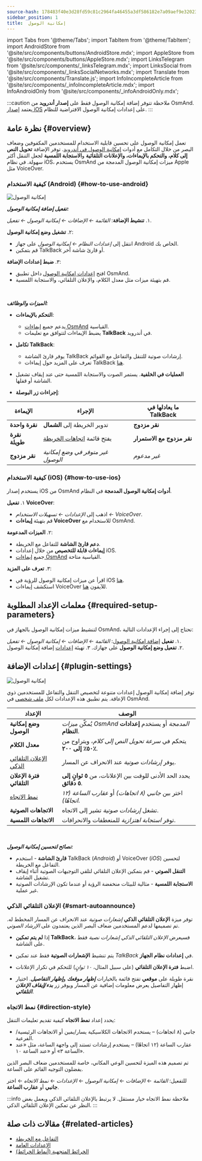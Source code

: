 ```yaml
---
source-hash: 178483f40e3d28fd59c81c2964fa46455a3df586182e7a09aef9e32023d7bd72
sidebar_position: 1
title:  إمكانية الوصول
---
```


import Tabs from '@theme/Tabs';
import TabItem from '@theme/TabItem';
import AndroidStore from '@site/src/components/buttons/AndroidStore.mdx';
import AppleStore from '@site/src/components/buttons/AppleStore.mdx';
import LinksTelegram from '@site/src/components/_linksTelegram.mdx';
import LinksSocial from '@site/src/components/_linksSocialNetworks.mdx';
import Translate from '@site/src/components/Translate.js';
import InfoIncompleteArticle from '@site/src/components/_infoIncompleteArticle.mdx';
import InfoAndroidOnly from '@site/src/components/_infoAndroidOnly.mdx';

:::caution ملاحظة
تتوفر إضافة إمكانية الوصول فقط على **إصدار أندرويد** من OsmAnd. يعتمد [إصدار iOS](#how-to-use-ios) على إعدادات إمكانية الوصول الافتراضية للنظام.
:::

## نظرة عامة {#overview}

تعمل إمكانية الوصول على تحسين قابلية الاستخدام للمستخدمين المكفوفين وضعاف البصر من خلال التكامل مع أدوات [إمكانية الوصول في أندرويد](https://www.android.com/accessibility/). توفر الإضافة **تحويل النص إلى كلام، والتحكم بالإيماءات، والإعلانات التلقائية** و**الاستجابة اللمسية** لجعل التنقل أكثر سهولة. في نظام iOS، يستخدم OsmAnd ميزات إمكانية الوصول المدمجة من Apple مثل VoiceOver.


### كيفية الاستخدام (Android) {#how-to-use-android}

![إمكانية الوصول](@site/static/img/plugins/Accessibility/access_turned_off.png)

***تفعيل إضافة إمكانية الوصول:***  

١. **تنشيط الإضافة**: *القائمة ← الإضافات ← إمكانية الوصول ← تفعيل*.

٢. **تشغيل وضع إمكانية الوصول**:  
   - انتقل إلى *إعدادات النظام ← إمكانية الوصول* على جهاز Android الخاص بك.
   - قم بتمكين TalkBack أو قارئ شاشة آخر.

٣. **ضبط إعدادات الإضافة**:  
   - افتح [إعدادات إمكانية الوصول](#plugin-settings) داخل تطبيق OsmAnd.
   - قم بتهيئة ميزات مثل معدل الكلام، والإعلان التلقائي، والاستجابة اللمسية.

<br/>

***الميزات والوظائف:***

- **التحكم بالإيماءات**:
   - يدعم جميع [إيماءات OsmAnd](../map/interact-with-map.md#gestures) القياسية.
   - يضبط الإيماءات لتتوافق مع تعليمات **TalkBack** في أندرويد.

- **تكامل TalkBack**:
   - يوفر قارئ الشاشة TalkBack إرشادات صوتية للتنقل والتفاعل مع القوائم.
   - تعرف على المزيد حول إيماءات TalkBack [هنا](https://support.google.com/accessibility/android/answer/6151827?hl=en&ref_topic=10601570#zippy=%2Cother%2Cbasic-navigation).

- **العمليات في الخلفية**. يستمر الصوت والاستجابة اللمسية حتى عند إيقاف تشغيل الشاشة أو قفلها.

- **إجراءات زر البوصلة**:

| الإيماءة | الإجراء | ما يعادلها في TalkBack |
|-----|-----|-----|
| **نقرة واحدة** | تدوير الخريطة إلى **الشمال** | **نقر مزدوج** |
| **نقرة طويلة** | يفتح قائمة [اتجاهات الخريطة](../map/interact-with-map.md#map-orientation-modes) | **نقر مزدوج مع الاستمرار** |
| **نقر مزدوج** | *غير متوفر في وضع إمكانية الوصول* | *غير مدعوم* |


### كيفية الاستخدام (iOS) {#how-to-use-ios}

يستخدم إصدار iOS من OsmAnd **أدوات إمكانية الوصول المدمجة** في النظام.

١. **تفعيل VoiceOver**:
   - اذهب إلى *الإعدادات ← تسهيلات الاستخدام ← VoiceOver*.
   - قم بتهيئة **إيماءات VoiceOver** للاستخدام مع OsmAnd.

٢. **الميزات المدعومة**:
   - **دعم قارئ الشاشة** للتفاعل مع الخريطة.
   - **إيماءات قابلة للتخصيص** من خلال إعدادات iOS.
   - جميع [إيماءات OsmAnd](../map/interact-with-map.md#gestures) القياسية متاحة.

٣. **تعرف على المزيد**:
   - اقرأ عن ميزات إمكانية الوصول للرؤية في iOS [هنا](https://www.apple.com/accessibility/vision/).
   - استكشف إيماءات VoiceOver للآيفون [هنا](https://support.apple.com/en-gb/guide/iphone/iph3e2e2281/ios).


## معلمات الإعداد المطلوبة {#required-setup-parameters}

لتنشيط ميزات إمكانية الوصول بالجهاز في OsmAnd، تحتاج إلى إجراء الإعدادات التالية:

١. **تفعيل** [إضافة إمكانية الوصول](../plugins/index.md#enable--disable): *القائمة ← الإضافات ← إمكانية الوصول ← تفعيل*.  
٢. **تفعيل وضع إمكانية الوصول** على جهازك.
٣. تهيئة [إعدادات](#plugin-settings) إضافة إمكانية الوصول.


## إعدادات الإضافة {#plugin-settings}

*<Translate android="true" ids="shared_string_menu,plugins_menu_group,shared_string_accessibility,shared_string_settings"/>*

![إمكانية الوصول](@site/static/img/plugins/Accessibility/access_.png)  

توفر إضافة إمكانية الوصول إعدادات متنوعة لتخصيص التنقل والتفاعل للمستخدمين ذوي الإعاقة. يتم تطبيق هذه الإعدادات لكل [ملف شخصي](../personal/profiles.md) في OsmAnd.

| الإعداد | الوصف |  
|---------------------------|-------------|  
| **وضع إمكانية الوصول** | يُمكّن *ميزات OsmAnd المدمجة* أو يستخدم **إعدادات النظام**. |  
| **معدل الكلام** | يتحكم في *سرعة تحويل النص إلى كلام*، ويتراوح من **٥٠٪ إلى ٢٠٠٪**. |  
| [الإعلان التلقائي الذكي](#smart-autoannounce)    | يوفر *إرشادات صوتية* عند الانحراف عن المسار. |  
| **فترة الإعلان التلقائي**   | يحدد الحد الأدنى للوقت بين الإعلانات، من **٥ ثوانٍ إلى ٥ دقائق**. |  
| [نمط الاتجاه](#direction-style)       | اختر بين *جانبي (٨ اتجاهات)* أو *عقارب الساعة (١٢ اتجاهًا)*. |  
| **الاتجاهات الصوتية**      | تشغل *إرشادات صوتية* تشير إلى الاتجاه. |  
| **الاتجاهات اللمسية**     | توفر *استجابة اهتزازية* للمنعطفات والانحرافات.|  

<!--
- **Accessibility Mode**. Enable special tools that help people with disabilities interact with the OsmAnd app. There are three modes: *On* - turns on the built-in OsmAnd features, *Off* - turns off all plugin features, and *According to the Android system settings* - turns on Android system settings.

- **Speech rate**. Adjust the speech rate of the text-to-speech, ranging from 50%  to 200%.

- **Smart autoannounce**. If enabled, you will receive voice announcements when you deviate from the set track.

- **Autoannounce period**. This is an automatic announcement of the direction and distance to your destination. You can select a minimal time between announcements, ranging from 5 seconds to 5 minutes.

- **Direction style**. Choose how the OsmAnd app will notify you about directions. *Sidewise* - indicates the direction to the sides of the world (8 directions), *Clockwise* - indicates directions oriented to the clock face (12 directions).

- **Audio directions**. Provides feedback when navigating by indicating the direction to the target point with sound.

- **Haptic directions**. This setting provides haptic feedback when navigating. The vibration indicates the direction to the target point and deviations from the path.
-->

<br/>

***نصائح لتحسين إمكانية الوصول:***

- **قارئ الشاشة** - استخدم TalkBack (*Android*) أو VoiceOver (*iOS*) لتحسين التفاعل مع الخريطة.
- **التنقل الصوتي** - قم بتمكين الإعلان التلقائي لتلقي التوجيهات الصوتية أثناء إيقاف تشغيل الشاشة.
- **الاستجابة اللمسية** - مثالية للبيئات منخفضة الرؤية أو عندما تكون الإرشادات الصوتية غير عملية.


### الإعلان التلقائي الذكي {#smart-autoannounce}

توفر ميزة **الإعلان التلقائي الذكي** *إشعارات صوتية* عند الانحراف عن المسار المخطط له. تم تصميمها لدعم المستخدمين ضعاف البصر الذين يعتمدون على *الإرشاد الصوتي*.  

- إذا **لم يتم تمكين TalkBack**، فسيعرض *الإعلان التلقائي الذكي* *إشعارات نصية* فقط على الشاشة.  

- يتم تنشيط **الإشعارات الصوتية** فقط عند تمكين *TalkBack* في **إعدادات نظام الجهاز**.  

- اضبط **فترة الإعلان التلقائي** (على سبيل المثال، *١٠ ثوانٍ*) للتحكم في تكرار الإعلانات.

- نقرة طويلة على **موقعي** تفتح قائمة بالخيارات ***إظهار موقعك*** و***إظهار التفاصيل***. اختيار إظهار التفاصيل يعرض معلومات إضافية عن المسار ويوفر زر ***بدء/إيقاف الإعلان التلقائي***.


### نمط الاتجاه {#direction-style}

يحدد إعداد **نمط الاتجاه** كيفية تقديم تعليمات التنقل:

- جانبي (٨ اتجاهات) – يستخدم الاتجاهات الكلاسيكية يسار/يمين أو الاتجاهات الرئيسية/الفرعية.
- عقارب الساعة (١٢ اتجاهًا) – يستخدم إرشادات تستند إلى واجهة الساعة، مثل «عند الساعة ٣» أو «عند الساعة ١٠».

تم تصميم هذه الميزة لتحسين الوعي المكاني، خاصة للمستخدمين ضعاف البصر الذين يفضلون التوجيه القائم على الساعة.

للتفعيل:
*القائمة* ← *الإضافات* ← *إمكانية الوصول* ← *الإعدادات* ← *نمط الاتجاه* ← اختر **جانبي** أو **عقارب الساعة**.

:::info ملاحظة
نمط الاتجاه خيار مستقل. لا يرتبط بالإعلان التلقائي الذكي ويعمل بغض النظر عن تمكين الإعلان التلقائي الذكي.
:::

## مقالات ذات صلة {#related-articles}

- [التفاعل مع الخريطة](../../user/map/interact-with-map.md)
- [الإعدادات العامة](../../user/personal/global-settings.md)
- [الخرائط المتجهية (أنماط الخرائط)](../../user/map/vector-maps.md)